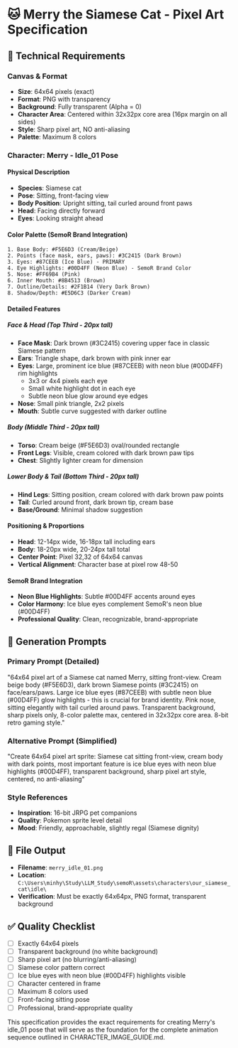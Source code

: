 # 🐱 Merry the Siamese Cat - Pixel Art Specification

## 📏 Technical Requirements

### Canvas & Format
- **Size**: 64x64 pixels (exact)
- **Format**: PNG with transparency
- **Background**: Fully transparent (Alpha = 0)
- **Character Area**: Centered within 32x32px core area (16px margin on all sides)
- **Style**: Sharp pixel art, NO anti-aliasing
- **Palette**: Maximum 8 colors

### Character: Merry - Idle_01 Pose

#### Physical Description
- **Species**: Siamese cat
- **Pose**: Sitting, front-facing view
- **Body Position**: Upright sitting, tail curled around front paws
- **Head**: Facing directly forward
- **Eyes**: Looking straight ahead

#### Color Palette (SemoR Brand Integration)
```
1. Base Body: #F5E6D3 (Cream/Beige)
2. Points (face mask, ears, paws): #3C2415 (Dark Brown)
3. Eyes: #87CEEB (Ice Blue) - PRIMARY
4. Eye Highlights: #00D4FF (Neon Blue) - SemoR Brand Color
5. Nose: #FF69B4 (Pink)
6. Inner Mouth: #8B4513 (Brown)
7. Outline/Details: #2F1B14 (Very Dark Brown)
8. Shadow/Depth: #E5D6C3 (Darker Cream)
```

#### Detailed Features

##### Face & Head (Top Third - 20px tall)
- **Face Mask**: Dark brown (#3C2415) covering upper face in classic Siamese pattern
- **Ears**: Triangle shape, dark brown with pink inner ear
- **Eyes**: Large, prominent ice blue (#87CEEB) with neon blue (#00D4FF) rim highlights
  - 3x3 or 4x4 pixels each eye
  - Small white highlight dot in each eye
  - Subtle neon blue glow around eye edges
- **Nose**: Small pink triangle, 2x2 pixels
- **Mouth**: Subtle curve suggested with darker outline

##### Body (Middle Third - 20px tall)
- **Torso**: Cream beige (#F5E6D3) oval/rounded rectangle
- **Front Legs**: Visible, cream colored with dark brown paw tips
- **Chest**: Slightly lighter cream for dimension

##### Lower Body & Tail (Bottom Third - 20px tall)
- **Hind Legs**: Sitting position, cream colored with dark brown paw points
- **Tail**: Curled around front, dark brown tip, cream base
- **Base/Ground**: Minimal shadow suggestion

#### Positioning & Proportions
- **Head**: 12-14px wide, 16-18px tall including ears
- **Body**: 18-20px wide, 20-24px tall total
- **Center Point**: Pixel 32,32 of 64x64 canvas
- **Vertical Alignment**: Character base at pixel row 48-50

#### SemoR Brand Integration
- **Neon Blue Highlights**: Subtle #00D4FF accents around eyes
- **Color Harmony**: Ice blue eyes complement SemoR's neon blue (#00D4FF)
- **Professional Quality**: Clean, recognizable, brand-appropriate

## 🎯 Generation Prompts

### Primary Prompt (Detailed)
"64x64 pixel art of a Siamese cat named Merry, sitting front-view. Cream beige body (#F5E6D3), dark brown Siamese points (#3C2415) on face/ears/paws. Large ice blue eyes (#87CEEB) with subtle neon blue (#00D4FF) glow highlights - this is crucial for brand identity. Pink nose, sitting elegantly with tail curled around paws. Transparent background, sharp pixels only, 8-color palette max, centered in 32x32px core area. 8-bit retro gaming style."

### Alternative Prompt (Simplified)
"Create 64x64 pixel art sprite: Siamese cat sitting front-view, cream body with dark points, most important feature is ice blue eyes with neon blue highlights (#00D4FF), transparent background, sharp pixel art style, centered, no anti-aliasing"

### Style References
- **Inspiration**: 16-bit JRPG pet companions
- **Quality**: Pokemon sprite level detail
- **Mood**: Friendly, approachable, slightly regal (Siamese dignity)

## 📁 File Output
- **Filename**: `merry_idle_01.png`
- **Location**: `C:\Users\minhy\Study\LLM_Study\semoR\assets\characters\our_siamese_cat\idle\`
- **Verification**: Must be exactly 64x64px, PNG format, transparent background

## ✅ Quality Checklist
- [ ] Exactly 64x64 pixels
- [ ] Transparent background (no white background)
- [ ] Sharp pixel art (no blurring/anti-aliasing)
- [ ] Siamese color pattern correct
- [ ] Ice blue eyes with neon blue (#00D4FF) highlights visible
- [ ] Character centered in frame
- [ ] Maximum 8 colors used
- [ ] Front-facing sitting pose
- [ ] Professional, brand-appropriate quality

This specification provides the exact requirements for creating Merry's idle_01 pose that will serve as the foundation for the complete animation sequence outlined in CHARACTER_IMAGE_GUIDE.md.
